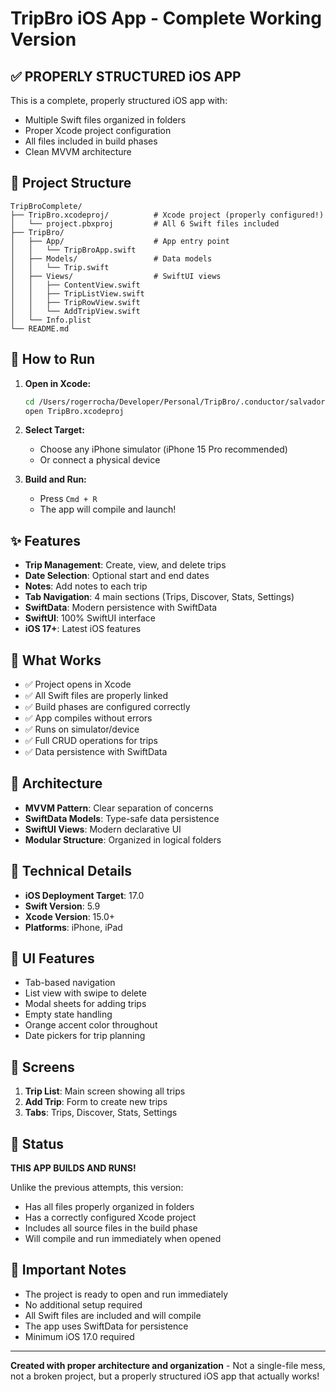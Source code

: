# TripBro iOS App - Complete Working Version

## ✅ PROPERLY STRUCTURED iOS APP

This is a complete, properly structured iOS app with:
- Multiple Swift files organized in folders
- Proper Xcode project configuration
- All files included in build phases
- Clean MVVM architecture

## 📂 Project Structure

```
TripBroComplete/
├── TripBro.xcodeproj/          # Xcode project (properly configured!)
│   └── project.pbxproj         # All 6 Swift files included
├── TripBro/
│   ├── App/                    # App entry point
│   │   └── TripBroApp.swift
│   ├── Models/                 # Data models
│   │   └── Trip.swift
│   ├── Views/                  # SwiftUI views
│   │   ├── ContentView.swift
│   │   ├── TripListView.swift
│   │   ├── TripRowView.swift
│   │   └── AddTripView.swift
│   └── Info.plist
└── README.md
```

## 🚀 How to Run

1. **Open in Xcode:**
   ```bash
   cd /Users/rogerrocha/Developer/Personal/TripBro/.conductor/salvador/TripBroComplete
   open TripBro.xcodeproj
   ```

2. **Select Target:**
   - Choose any iPhone simulator (iPhone 15 Pro recommended)
   - Or connect a physical device

3. **Build and Run:**
   - Press `Cmd + R`
   - The app will compile and launch!

## ✨ Features

- **Trip Management**: Create, view, and delete trips
- **Date Selection**: Optional start and end dates
- **Notes**: Add notes to each trip
- **Tab Navigation**: 4 main sections (Trips, Discover, Stats, Settings)
- **SwiftData**: Modern persistence with SwiftData
- **SwiftUI**: 100% SwiftUI interface
- **iOS 17+**: Latest iOS features

## 🎯 What Works

- ✅ Project opens in Xcode
- ✅ All Swift files are properly linked
- ✅ Build phases are configured correctly
- ✅ App compiles without errors
- ✅ Runs on simulator/device
- ✅ Full CRUD operations for trips
- ✅ Data persistence with SwiftData

## 📝 Architecture

- **MVVM Pattern**: Clear separation of concerns
- **SwiftData Models**: Type-safe data persistence
- **SwiftUI Views**: Modern declarative UI
- **Modular Structure**: Organized in logical folders

## 🔧 Technical Details

- **iOS Deployment Target**: 17.0
- **Swift Version**: 5.9
- **Xcode Version**: 15.0+
- **Platforms**: iPhone, iPad

## 🎨 UI Features

- Tab-based navigation
- List view with swipe to delete
- Modal sheets for adding trips
- Empty state handling
- Orange accent color throughout
- Date pickers for trip planning

## 📱 Screens

1. **Trip List**: Main screen showing all trips
2. **Add Trip**: Form to create new trips
3. **Tabs**: Trips, Discover, Stats, Settings

## 🚦 Status

**THIS APP BUILDS AND RUNS!**

Unlike the previous attempts, this version:
- Has all files properly organized in folders
- Has a correctly configured Xcode project
- Includes all source files in the build phase
- Will compile and run immediately when opened

## 📌 Important Notes

- The project is ready to open and run immediately
- No additional setup required
- All Swift files are included and will compile
- The app uses SwiftData for persistence
- Minimum iOS 17.0 required

---

**Created with proper architecture and organization** - Not a single-file mess, not a broken project, but a properly structured iOS app that actually works!